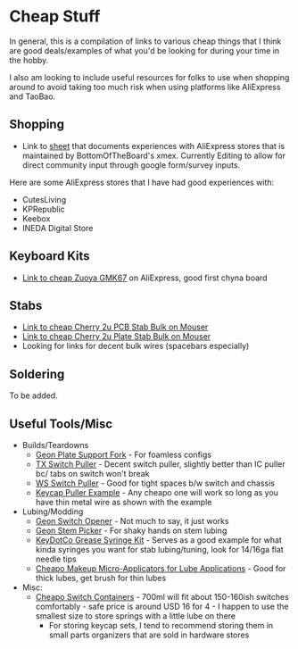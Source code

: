 # Cheap Stuff

In general, this is a compilation of links to various cheap things that I think are good deals/examples of what you'd be looking for during your time in the hobby.

I also am looking to include useful resources for folks to use when shopping around to avoid taking too much risk when using platforms like AliExpress and TaoBao.

## Shopping

- Link to [sheet](https://docs.google.com/spreadsheets/u/0/d/e/2PACX-1vTC07f0YZG5CrKL2Z2oo-L09cMz6pnGOsV2Jj1hpLIpBHFAcK9_Pyegcq4LhHK2MOo8WaUYQ_SdYdIn/pubhtml) that documents experiences with AliExpress stores that is maintained by BottomOfTheBoard's xmex. Currently Editing to allow for direct community input through google form/survey inputs.

Here are some AliExpress stores that I have had good experiences with:

- CutesLiving
- KPRepublic
- Keebox
- INEDA Digital Store

## Keyboard Kits

- [Link to cheap Zuoya GMK67](https://aliexpi.com/4Kmz) on AliExpress, good first chyna board

## Stabs

- [Link to cheap Cherry 2u PCB Stab Bulk on Mouser](https://www.mouser.com/ProductDetail/540-G99-0742)
- [Link to cheap Cherry 2u Plate Stab Bulk on Mouser](https://www.mouser.com/ProductDetail/540-G99-0224)
- Looking for links for decent bulk wires (spacebars especially)

## Soldering

To be added.

## Useful Tools/Misc

- Builds/Teardowns
  - [Geon Plate Support Fork](https://geon.works/products/geon-plate-support-fork) - For foamless configs
  - [TX Switch Puller](https://divinikey.com/products/tx-switch-puller?variant=40208825876545) - Decent switch puller, slightly better than IC puller bc/ tabs on switch won't break
  - [WS Switch Puller](https://divinikey.com/collections/keyboard-tools/products/wuque-titanium-switch-puller) - Good for tight spaces b/w switch and chassis
  - [Keycap Puller Example](https://divinikey.com/products/spiral-metal-keycap-puller) - Any cheapo one will work so long as you have thin metal wire as shown with the example
- Lubing/Modding
  - [Geon Switch Opener](https://geon.works/products/geon-switch-opener) - Not much to say, it just works
  - [Geon Stem Picker](https://divinikey.com/collections/accessories/products/geon-stem-picker) - For shaky hands on stem lubing
  - [KeyDotCo Grease Syringe Kit](https://thekey.company/products/stabilizer-grease-syringe-kit) - Serves as a good example for what kinda syringes you want for stab lubing/tuning, look for 14/16ga flat needle tips
  - [Cheapo Makeup Micro-Applicators for Lube Applications](https://www.amazon.com/Applicator-Disposable-Applicators-Mascara-Extension/dp/B09YHJ685C) - Good for thick lubes, get brush for thin lubes
- Misc:
  - [Cheapo Switch Containers](https://www.aliexpress.us/item/3256805089867412.html) - 700ml will fit about 150-160ish switches comfortably - safe price is around USD 16 for 4 - I happen to use the smallest size to store springs with a little lube on there
    - For storing keycap sets, I tend to recommend storing them in small parts organizers that are sold in hardware stores
